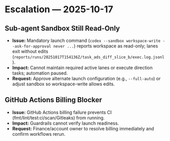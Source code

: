 # Escalation — 2025-10-17

## Sub-agent Sandbox Still Read-Only
- **Issue:** Mandatory launch command (`codex --sandbox workspace-write --ask-for-approval never ...`) reports workspace as read-only; lanes exit without edits (`reports/runs/20251017T154136Z/task_ads_diff_slice_b/exec.log.jsonl`).
- **Impact:** Cannot maintain required active lanes or execute direction tasks; automation paused.
- **Request:** Approve alternate launch configuration (e.g., `--full-auto`) or adjust sandbox so workspace-write allows edits.

## GitHub Actions Billing Blocker
- **Issue:** GitHub Actions billing failure prevents CI (fmt/lint/test:ci/scan/Gitleaks) from running.
- **Impact:** Guardrails cannot verify launch readiness.
- **Request:** Finance/account owner to resolve billing immediately and confirm workflows rerun.
